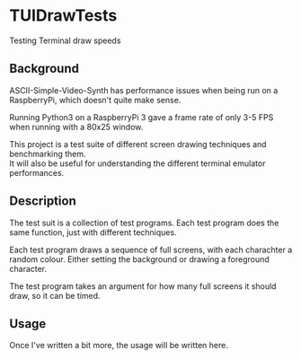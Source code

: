 # TUIDrawTests
 Testing Terminal draw speeds

## Background 
 ASCII-Simple-Video-Synth has performance issues when being run on a RaspberryPi, which doesn't quite make sense.
 
 Running Python3 on a RaspberryPi 3 gave a frame rate of only 3-5 FPS when running with a 80x25 window.

 This project is a test suite of different screen drawing techniques and benchmarking them.  
 It will also be useful for understanding the different terminal emulator performances.

## Description

The test suit is a collection of test programs.  Each test program does the same function, just with different techniques.

Each test program draws a sequence of full screens, with each charachter a random colour.  Either setting the background or drawing a foreground character.

The test program takes an argument for how many full screens it should draw, so it can be timed.

## Usage
Once I've written a bit more, the usage will be written here.



